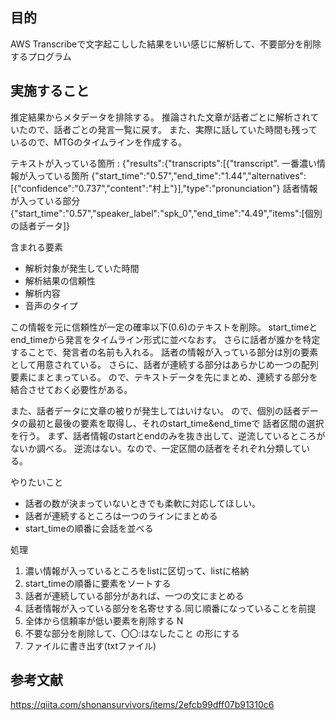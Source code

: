 ## 目的
AWS Transcribeで文字起こしした結果をいい感じに解析して、不要部分を削除するプログラム

## 実施すること
推定結果からメタデータを排除する。
推論された文章が話者ごとに解析されていたので、話者ごとの発言一覧に戻す。
また、実際に話していた時間も残っているので、MTGのタイムラインを作成する。

テキストが入っている箇所 : {"results":{"transcripts":[{"transcript".
一番濃い情報が入っている箇所
{"start_time":"0.57","end_time":"1.44","alternatives":[{"confidence":"0.737","content":"村上"}],"type":"pronunciation"}
話者情報が入っている部分
{"start_time":"0.57","speaker_label":"spk_0","end_time":"4.49","items":[個別の話者データ]}

含まれる要素
- 解析対象が発生していた時間
- 解析結果の信頼性
- 解析内容
- 音声のタイプ

この情報を元に信頼性が一定の確率以下(0.6)のテキストを削除。
start_timeとend_timeから発言をタイムライン形式に並べなおす。
さらに話者が誰かを特定することで、発言者の名前も入れる。
話者の情報が入っている部分は別の要素として用意されている。
さらに、話者が連続する部分はあらかじめ一つの配列要素にまとまっている。
ので、テキストデータを先にまとめ、連続する部分を結合させておく必要性がある。

また、話者データに文章の被りが発生してはいけない。
ので、個別の話者データの最初と最後の要素を取得し、それのstart_time&end_timeで
話者区間の選択を行う。
まず、話者情報のstartとendのみを抜き出して、逆流しているところがないか調べる。
逆流はない。なので、一定区間の話者をそれぞれ分類している。

やりたいこと
- 話者の数が決まっていないときでも柔軟に対応してほしい。
 - 話者が連続するところは一つのラインにまとめる
 - start_timeの順番に会話を並べる

処理
1. 濃い情報が入っているところをlistに区切って、listに格納
2. start_timeの順番に要素をソートする
3. 話者が連続している部分があれば、一つの文にまとめる
2. 話者情報が入っている部分を名寄せする.同じ順番になっていることを前提
2. 全体から信頼率が低い要素を削除する N
4. 不要な部分を削除して、〇〇:はなしたこと の形にする
6. ファイルに書き出す(txtファイル)

## 参考文献
https://qiita.com/shonansurvivors/items/2efcb99dff07b91310c6
